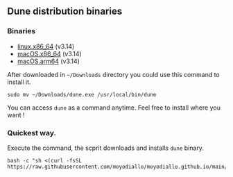 ## Dune distribution binaries

### Binaries
- [linux.x86_64](linux-x86_64/dune.exe) (v3.14)
- [macOS.x86_64](macos-amd64/dune.exe) (v3.14)
- [macOS.arm64](macos-arm64/dune.exe) (v3.14)

After downloaded in `~/Downloads` directory you could use this command to install it.
```
sudo mv ~/Downloads/dune.exe /usr/local/bin/dune
```
You can access `dune` as a command anytime. Feel free to install where you want !

### Quickest way.
Execute the command, the scprit downloads and installs `dune` binary.
```
bash -c "sh <(curl -fsSL https://raw.githubusercontent.com/moyodiallo/moyodiallo.github.io/main/install.sh)"
```
